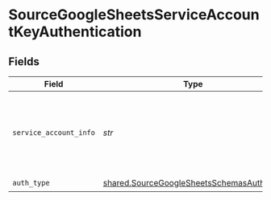 # SourceGoogleSheetsServiceAccountKeyAuthentication


## Fields

| Field                                                                                                                                                                                              | Type                                                                                                                                                                                               | Required                                                                                                                                                                                           | Description                                                                                                                                                                                        | Example                                                                                                                                                                                            |
| -------------------------------------------------------------------------------------------------------------------------------------------------------------------------------------------------- | -------------------------------------------------------------------------------------------------------------------------------------------------------------------------------------------------- | -------------------------------------------------------------------------------------------------------------------------------------------------------------------------------------------------- | -------------------------------------------------------------------------------------------------------------------------------------------------------------------------------------------------- | -------------------------------------------------------------------------------------------------------------------------------------------------------------------------------------------------- |
| `service_account_info`                                                                                                                                                                             | *str*                                                                                                                                                                                              | :heavy_check_mark:                                                                                                                                                                                 | The JSON key of the service account to use for authorization. Read more <a href="https://cloud.google.com/iam/docs/creating-managing-service-account-keys#creating_service_account_keys">here</a>. | { "type": "service_account", "project_id": YOUR_PROJECT_ID, "private_key_id": YOUR_PRIVATE_KEY, ... }                                                                                              |
| `auth_type`                                                                                                                                                                                        | [shared.SourceGoogleSheetsSchemasAuthType](../../models/shared/sourcegooglesheetsschemasauthtype.md)                                                                                               | :heavy_check_mark:                                                                                                                                                                                 | N/A                                                                                                                                                                                                |                                                                                                                                                                                                    |